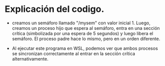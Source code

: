 # Explicación del codigo.

* creamos un semáforo llamado "/mysem" con valor inicial 1. Luego, creamos un proceso hijo que espera al semáforo, entra en una sección crítica (simbolizada por una espera de 5 segundos) y luego libera el semáforo. El proceso padre hace lo mismo, pero en un orden diferente.

* Al ejecutar este programa en WSL, podemos ver que ambos procesos se sincronizan correctamente al entrar en la sección crítica alternativamente.

